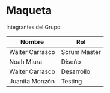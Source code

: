 # Maqueta
Integrantes del Grupo:

| Nombre  | Rol   |
|---|---|
| Walter Carrasco  |Scrum Master   |
| Noah Miura | Diseño  |
| Walter Carrasco | Desarrollo |
| Juanita Monzón | Testing |